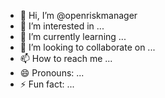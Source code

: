 - 👋 Hi, I’m @openriskmanager
- 👀 I’m interested in ...
- 🌱 I’m currently learning ...
- 💞️ I’m looking to collaborate on ...
- 📫 How to reach me ...
- 😄 Pronouns: ...
- ⚡ Fun fact: ...

<!---
openriskmanager/openriskmanager is a ✨ special ✨ repository because its `README.md` (this file) appears on your GitHub profile.
You can click the Preview link to take a look at your changes.
--->
